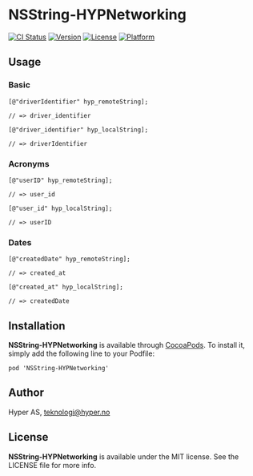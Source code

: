 # NSString-HYPNetworking

[![CI Status](http://img.shields.io/travis/hyperoslo/NSString-HYPNetworking.svg?style=flat)](https://travis-ci.org/hyperoslo/NSString-HYPNetworking)
[![Version](https://img.shields.io/cocoapods/v/NSString-HYPNetworking.svg?style=flat)](http://cocoadocs.org/docsets/NSString-HYPNetworking)
[![License](https://img.shields.io/cocoapods/l/NSString-HYPNetworking.svg?style=flat)](http://cocoadocs.org/docsets/NSString-HYPNetworking)
[![Platform](https://img.shields.io/cocoapods/p/NSString-HYPNetworking.svg?style=flat)](http://cocoadocs.org/docsets/NSString-HYPNetworking)

## Usage

### Basic

```objc
[@"driverIdentifier" hyp_remoteString];

// => driver_identifier
```

```objc
[@"driver_identifier" hyp_localString];

// => driverIdentifier
```

### Acronyms

```objc
[@"userID" hyp_remoteString];

// => user_id
```

```objc
[@"user_id" hyp_localString];

// => userID
```

### Dates

```objc
[@"createdDate" hyp_remoteString];

// => created_at
```

```objc
[@"created_at" hyp_localString];

// => createdDate
```

## Installation

**NSString-HYPNetworking** is available through [CocoaPods](http://cocoapods.org). To install
it, simply add the following line to your Podfile:

`pod 'NSString-HYPNetworking'`

## Author

Hyper AS, teknologi@hyper.no

## License

**NSString-HYPNetworking** is available under the MIT license. See the LICENSE file for more info.
